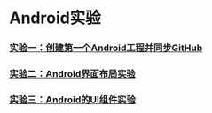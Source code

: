 # Android实验

### [实验一：创建第一个Android工程并同步GitHub](https://github.com/663008381/Android-by-wy/tree/master/实验一)

### [实验二：Android界面布局实验](https://github.com/663008381/Android-by-wy/tree/master/实验二)

### [实验三：Android的UI组件实验](https://github.com/663008381/Android-by-wy/tree/master/实验三)
